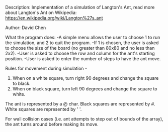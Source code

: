 Description:
Implementation of a simulation of Langton's Ant, read more about Langton's Ant on Wikipedia: https://en.wikipedia.org/wiki/Langton%27s_ant

Author: 
David Chen

What the program does:
-A simple menu allows the user to choose 1 to run the simulation, and 2 to quit the program.
-If 1 is chosen, the user is asked to choose the size of the board (no greater than 80x80 and no less than 2x2).
-User is asked to choose the row and column for the ant's starting position.
-User is asked to enter the number of steps to have the ant move.

Rules for movement during simulation -
1. When on a white square, turn right 90 degrees and change the square to black.
2. When on black square, turn left 90 degrees and change the square to white.

The ant is represented by a @ char. Black squares are represented by #. White squares are represented by ' '.

For wall collision cases (i.e. ant attempts to step out of bounds of the array), the ant turns around before making its move.





